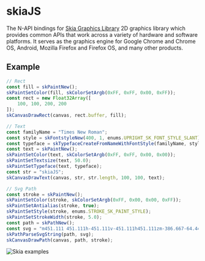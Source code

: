 # skiaJS

The N-API bindings for [Skia Graphics Library](https://skia.org/) 2D graphics library which provides common APIs that work across a variety of hardware and software platforms. It serves as the graphics engine for Google Chrome and Chrome OS, Android, Mozilla Firefox and Firefox OS, and many other products.

## Example
```js
// Rect
const fill = skPaintNew();
skPaintSetColor(fill, skColorSetArgb(0xFF, 0xFF, 0x00, 0xFF));
const rect = new Float32Array([
    100, 100, 200, 200
]);
skCanvasDrawRect(canvas, rect.buffer, fill);

// Text
const familyName = "Times New Roman";
const style = skFontstyleNew(400, 1, enums.UPRIGHT_SK_FONT_STYLE_SLANT);
const typeface = skTypefaceCreateFromNameWithFontStyle(familyName, style);
const text = skPaintNew();
skPaintSetColor(text, skColorSetArgb(0xFF, 0xFF, 0x00, 0x00));
skPaintSetTextsize(text, 50.0);
skPaintSetTypeface(text, typeface);
const str = "skiaJS";
skCanvasDrawText(canvas, str, str.length, 100, 100, text);

// Svg Path
const stroke = skPaintNew();
skPaintSetColor(stroke, skColorSetArgb(0xFF, 0x00, 0x00, 0xFF));
skPaintSetAntialias(stroke, true);
skPaintSetStyle(stroke, enums.STROKE_SK_PAINT_STYLE);
skPaintSetStrokeWidth(stroke, 5.0);
const path = skPathNew();
const svg = "m451.111 451.111h-451.111v-451.111h451.111zm-386.667-64.444h322.222v-322.223h-322.222z";
skPathParseSvgString(path, svg);
skCanvasDrawPath(canvas, path, stroke);
```
![Skia examples](https://octodex.github.com/images/yaktocat.png)
